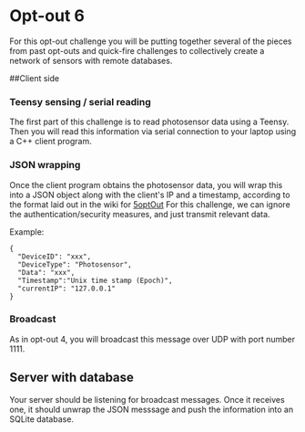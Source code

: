 # Opt-out 6

For this opt-out challenge you will be putting together several of the pieces from past opt-outs and quick-fire challenges to collectively create a network of sensors with remote databases. 


##Client side

### Teensy sensing / serial reading
The first part of this challenge is to read photosensor data using a Teensy. Then  you will read this information via serial connection to your laptop using a C++ client program.

### JSON wrapping
Once the client program obtains the photosensor data, you will wrap this into a JSON object along with the client's IP and a timestamp, according to the format laid out in the wiki for [5optOut](https://github.com/CourseReps/ECEN489-Fall2015/wiki/5optOut)
For this challenge, we can ignore the authentication/security measures, and just transmit relevant data.

Example:
```
{
  "DeviceID": "xxx",
  "DeviceType": "Photosensor",
  "Data": "xxx",
  "Timestamp":"Unix time stamp (Epoch)",
  "currentIP": "127.0.0.1"
}
```


### Broadcast
As in opt-out 4, you will broadcast this message over UDP with port number 1111.

## Server with database
Your server should be listening for broadcast messages. Once it receives one, it should unwrap the JSON messsage and push the information into an SQLite database.
